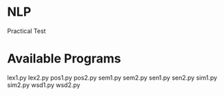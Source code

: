 # NLP
Practical Test
# Available Programs
lex1.py
lex2.py
pos1.py
pos2.py
sem1.py
sem2.py
sen1.py
sen2.py
sim1.py
sim2.py
wsd1.py
wsd2.py
